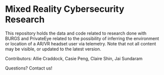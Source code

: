 # Mixed Reality Cybersecurity Research
This repository holds the data and code related to research done with BURGS and PrivateEye related to the possibility of inferring the environment or location of a AR/VR headset user via telemetry. Note that not all content may be visible, or updated to the latest version.

Contributors: Allie Craddock, Casie Peng, Claire Shin, Jai Sundaram

Questions? Contact us!